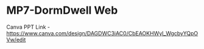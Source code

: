 # MP7-DormDwell Web

Canva PPT Link - 
https://www.canva.com/design/DAGDWC3iAC0/CbEAOKHWyl_WgcbyYQpOVw/edit
